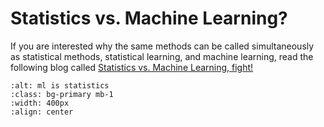 # Statistics vs. Machine Learning?

If you are interested why the same methods can be called simultaneously as statistical methods, statistical learning, and machine learning, read the following blog called [Statistics vs. Machine Learning, fight!](http://brenocon.com/blog/2008/12/statistics-vs-machine-learning-fight/)


```{image} ./images/ml.jpg
:alt: ml is statistics
:class: bg-primary mb-1
:width: 400px
:align: center
```
